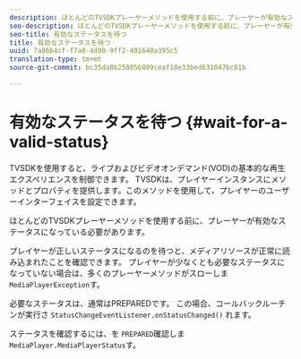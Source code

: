 ```yaml
---
description: ほとんどのTVSDKプレーヤーメソッドを使用する前に、プレーヤーが有効なステータスになっている必要があります。
seo-description: ほとんどのTVSDKプレーヤーメソッドを使用する前に、プレーヤーが有効なステータスになっている必要があります。
seo-title: 有効なステータスを待つ
title: 有効なステータスを待つ
uuid: 7a86b4cf-f7a0-4d90-9ff2-401640a395c5
translation-type: tm+mt
source-git-commit: bc35da8b258056809ceaf18e33bed631047bc81b

---
```



# 有効なステータスを待つ {#wait-for-a-valid-status}

TVSDKを使用すると、ライブおよびビデオオンデマンド(VOD)の基本的な再生エクスペリエンスを制御できます。 TVSDKは、プレイヤーインスタンスにメソッドとプロパティを提供します。このメソッドを使用して、プレイヤーのユーザーインターフェイスを設定できます。

ほとんどのTVSDKプレーヤーメソッドを使用する前に、プレーヤーが有効なステータスになっている必要があります。

プレイヤーが正しいステータスになるのを待つと、メディアリソースが正常に読み込まれたことを確認できます。 プレイヤーが少なくとも必要なステータスになっていない場合は、多くのプレーヤーメソッドがスローしま `MediaPlayerException`す。

必要なステータスは、通常はPREPAREDです。 この場合、コールバックルーチンが実行さ `StatusChangeEventListener.onStatusChanged()` れます。

ステータスを確認するには、を `PREPARED`確認しま `MediaPlayer.MediaPlayerStatus`す。